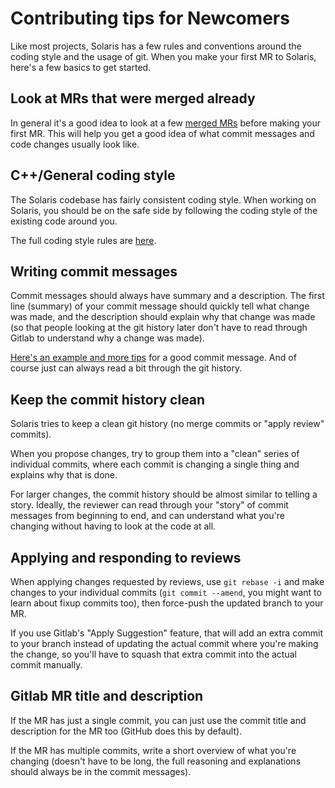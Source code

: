 # Contributing tips for Newcomers

Like most projects, Solaris has a few rules and conventions around the coding style and the usage of git. When you make your first MR to Solaris, here's a few basics to get started. 

## Look at MRs that were merged already

In general it's a good idea to look at a few [merged MRs](https://github.com/TetraOS/solaris/pulls) before making your first MR. This will help you get a good idea of what commit messages and code changes usually look like. 

## C++/General coding style 

The Solaris codebase has fairly consistent coding style. When working on Solaris, you should be on the safe side by following the coding style of the existing code around you.

The full coding style rules are [here](code_style.md).

## Writing commit messages

Commit messages should always have summary and a description. The first line (summary) of your commit message should quickly tell what change was made, and the description should explain why that change was made (so that people looking at the git history later don't have to read through Gitlab to understand why a change was made).

[Here's an example and more tips](doc/commit_messages.md) for a good commit message. And of course just can always read a bit through the git history.

## Keep the commit history clean

Solaris tries to keep a clean git history (no merge commits or "apply review" commits).

When you propose changes, try to group them into a "clean" series of individual commits, where each commit is changing a single thing and explains why that is done.

For larger changes, the commit history should be almost similar to telling a story. Ideally, the reviewer can read through your "story" of commit messages from beginning to end, and can understand what you're changing without having to look at the code at all.

## Applying and responding to reviews

When applying changes requested by reviews, use `git rebase -i` and make changes to your individual commits (`git commit --amend`, you might want to learn about fixup commits too), then force-push the updated branch to your MR.

If you use Gitlab's "Apply Suggestion" feature, that will add an extra commit to your branch instead of updating the actual commit where you're making the change, so you'll have to squash that extra commit into the actual commit manually.

## Gitlab MR title and description

If the MR has just a single commit, you can just use the commit title and description for the MR too (GitHub does this by default).

If the MR has multiple commits, write a short overview of what you're changing (doesn't have to be long, the full reasoning and explanations should always be in the commit messages).


